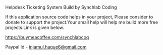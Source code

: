 Helpdesk Ticketing System Build by Synchlab Coding
 
If this application source code helps in your project, Please consider to donate to support the project.Your small help will help me build more free projects.Link is given below.

https://buymeacoffee.com/synchlabcoq

Paypal Id - injamul.haque6@gmail.com
